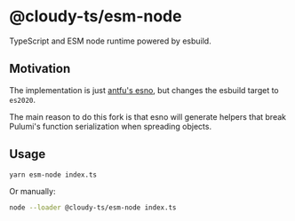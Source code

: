 # @cloudy-ts/esm-node

TypeScript and ESM node runtime powered by esbuild.

## Motivation

The implementation is just [antfu's esno](https://github.com/antfu/esno), but changes the esbuild target to `es2020`.

The main reason to do this fork is that esno will generate helpers that break Pulumi's function serialization when spreading objects.

## Usage

```sh
yarn esm-node index.ts
```

Or manually:

```sh
node --loader @cloudy-ts/esm-node index.ts
```
